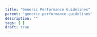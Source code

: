 ```yaml
---
title: "Generic Performance Guidelines"
parent: "generic-performance-guidelines"
description: ""
tags: [ ]
draft: true
---
```


